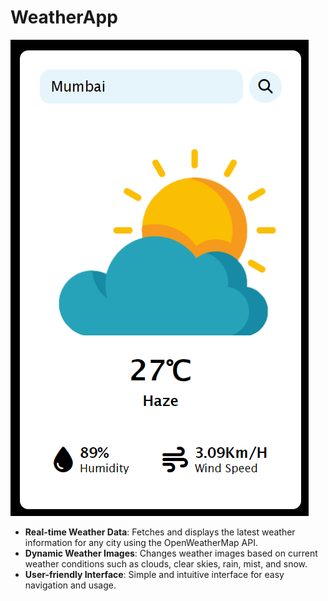 # WeatherApp

![alt text](image.png)

- **Real-time Weather Data**: Fetches and displays the latest weather information for any city using the OpenWeatherMap API.
- **Dynamic Weather Images**: Changes weather images based on current weather conditions such as clouds, clear skies, rain, mist, and snow.
- **User-friendly Interface**: Simple and intuitive interface for easy navigation and usage.
